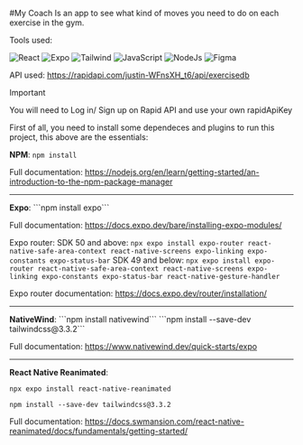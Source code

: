 #My Coach
Is an app to see what kind of moves you need to do on each exercise in the gym.

Tools used:

![React](https://github.com/user-attachments/assets/14884ced-b79a-46af-a92e-2c5cc8a0d49c)
![Expo](https://github.com/user-attachments/assets/721e900f-dd8b-4b71-9e7c-bd3f4872f718)
![Tailwind](https://github.com/user-attachments/assets/ce20555e-af20-4513-af40-e85ba267a148)
![JavaScript](https://github.com/user-attachments/assets/14c417bc-68b7-42fd-9217-983cfc3203c0)
![NodeJs](https://github.com/user-attachments/assets/0013a6b0-3652-48b6-82e3-0184b37eabb2)
![Figma](https://github.com/user-attachments/assets/607842b6-218c-4ac9-996d-b14ac77efe8e)

API used:
https://rapidapi.com/justin-WFnsXH_t6/api/exercisedb

> [!IMPORTANT]  
> You will need to Log in/ Sign up on Rapid API and use your own rapidApiKey

First of all, you need to install some dependeces and plugins to run this project, this above are the essentials:

<b>NPM</b>:
```npm install```

Full documentation: https://nodejs.org/en/learn/getting-started/an-introduction-to-the-npm-package-manager

<hr>
<b>Expo</b>:
```npm install expo```

Full documentation: https://docs.expo.dev/bare/installing-expo-modules/

Expo router:
SDK 50 and above: ```npx expo install expo-router react-native-safe-area-context react-native-screens expo-linking expo-constants expo-status-bar```
SDK 49 and below: ```npx expo install expo-router react-native-safe-area-context react-native-screens expo-linking expo-constants expo-status-bar react-native-gesture-handler```

Expo router documentation: https://docs.expo.dev/router/installation/

<hr>
<b>NativeWind</b>:
```npm install nativewind```
```npm install --save-dev tailwindcss@3.3.2```

Full documentation: https://www.nativewind.dev/quick-starts/expo

<hr>
<b>React Native Reanimated</b>:

```npx expo install react-native-reanimated```

```npm install --save-dev tailwindcss@3.3.2```

Full documentation: https://docs.swmansion.com/react-native-reanimated/docs/fundamentals/getting-started/

